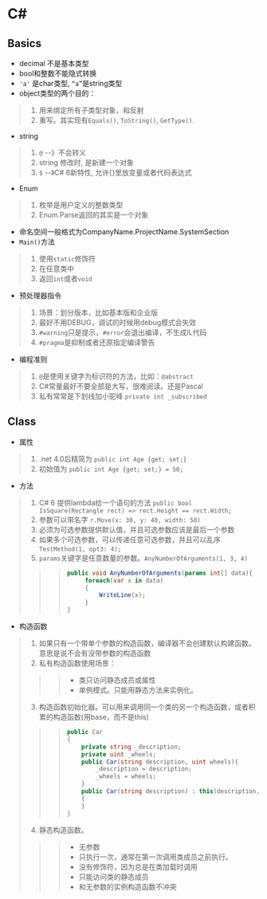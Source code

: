 # C#
## Basics
* decimal 不是基本类型
* bool和整数不能隐式转换
* `'a'` 是char类型, `“a”`是string类型
* object类型的两个目的：
> 1. 用来绑定所有子类型对象，和反射
> 2. 重写。其实现有`Equals()`, `ToString()`, `GetType()`.
* string
> 1. `@` --》不会转义
> 2. string 修改时, 是新建一个对象
> 3. `$` --》C# 6新特性, 允许{}里放变量或者代码表达式
* Enum
> 1. 枚举是用户定义的整数类型
> 2. Enum.Parse返回的其实是一个对象
* 命名空间一般格式为CompanyName.ProjectName.SystemSection
* `Main()`方法
> 1. 使用`static`修饰符
> 2. 在任意类中
> 3. 返回`int`或者`void`
* 预处理器指令
> 1. 场景：划分版本，比如基本版和企业版
> 2. 最好不用DEBUG，调试的时候用debug模式会失效
> 3. `#warning`只是提示，`#error`会退出编译，不生成IL代码
> 4. `#pragma`是抑制或者还原指定编译警告
* 编程准则
> 1. `@`是使用关键字为标识符的方法，比如：`@abstract`
> 2. C#常量最好不要全部是大写，很难阅读。还是Pascal
> 3. 私有常常是下划线加小驼峰 `private int _subscribed`
## Class
* 属性
> 1. .net 4.0后精简为 `public int Age {get; set;}`
> 2. 初始值为 `public int Age {get; set;} = 50;`
* 方法
> 1. C# 6 提供lambda给一个语句的方法 `public bool IsSquare(Rectangle rect) => rect.Height == rect.Width;`
> 2. 参数可以带名字 `r.Move(x: 30, y: 40, width: 50)`
> 3. 必须为可选参数提供默认值，并且可选参数应该是最后一个参数 
> 4. 如果多个可选参数，可以传递任意可选参数，并且可以乱序 `TestMethod(1, opt3: 4);`
> 5. `params`关键字是任意数量的参数。`AnyNumberOfArguments(1, 3, 4)`
>>> ```C#
>>> public void AnyNumberOfArguments(params int[] data){ 
>>>      foreach(var x in data)
>>>      {
>>>          WriteLine(x);
>>>      }
>>> }
>>> ```
* 构造函数
> 1. 如果只有一个带单个参数的构造函数，编译器不会创建默认构建函数。意思是说不会有没带参数的构造函数
> 2. 私有构造函数使用场景：
>>> + 类只访问静态成员或属性
>>> + 单例模式。只能用静态方法来实例化。
> 3. 构造函数初始化器。可以用来调用同一个类的另一个构造函数，或者积累的构造函数(用base，而不是this)
>>> ```C#
>>> public Car
>>> {
>>>     private string _description;
>>>     private uint _wheels;
>>>     public Car(string description, uint wheels){
>>>         _description = description;
>>>         _wheels = wheels;
>>>     }
>>>     public Car(string description) : this(description, 4)
>>>     {
>>>     }
>>> }
>>> ```
> 4. 静态构造函数。
>>> + 无参数
>>> + 只执行一次，通常在第一次调用类成员之前执行。
>>> + 没有修饰符，因为总是在类加载时调用
>>> + 只能访问类的静态成员
>>> + 和无参数的实例构造函数不冲突
